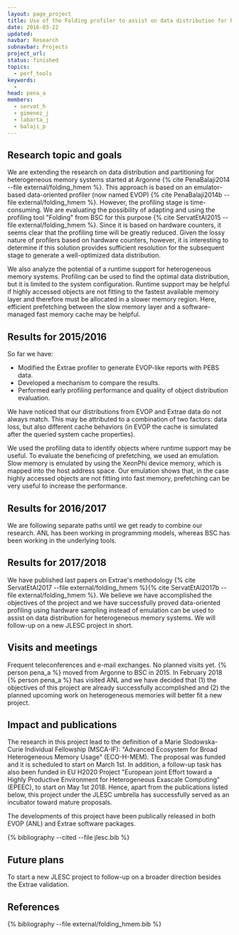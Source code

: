 ```yaml
---
layout: page_project
title: Use of the Folding profiler to assist on data distribution for heterogeneous memory systems
date: 2016-03-22
updated:
navbar: Research
subnavbar: Projects
project_url:
status: finished
topics:
  - perf_tools
keywords:
  -
head: pena_a
members:
  - servat_h
  - gimenez_j
  - labarta_j
  - balaji_p
---
```


## Research topic and goals
We are extending the research on data distribution and partitioning for heterogeneous memory systems started at Argonne {% cite PenaBalaji2014 --file external/folding_hmem %}. This approach is based on an emulator-based data-oriented profiler (now named EVOP) {% cite PenaBalaji2014b --file external/folding_hmem %}. However, the profiling stage is time-consuming. We are evaluating the possibility of adapting and using the profiling tool "Folding" from BSC for this purpose {% cite ServatEtAl2015 --file external/folding_hmem %}. Since it is based on hardware counters, it seems clear that the profiling time will be greatly reduced. Given the lossy nature of profilers based on hardware counters, however, it is interesting to determine if this solution provides sufficient resolution for the subsequent stage to generate a well-optimized data distribution.

We also analyze the potential of a runtime support for heterogeneous memory systems. Profiling can be used to find the optimal data distribution, but it is limited to the system configuration.  Runtime support may be helpful if highly accessed objects are not fitting to the fastest available memory layer and therefore must be allocated in a slower memory region.  Here, efficient prefetching between the slow memory layer and a software-managed fast memory cache may be helpful.

## Results for 2015/2016
So far we have:

* Modified the Extrae profiler to generate EVOP-like reports with PEBS data.
* Developed a mechanism to compare the results.
* Performed early profiling performance and quality of object distribution evaluation.

We have noticed that our distributions from EVOP and Extrae data do not always match. This may be attributed to a combination of two factors: data loss, but also different cache behaviors (in EVOP the cache is simulated after the queried system cache properties).

We used the profiling data to identify objects where runtime support may be useful. To evaluate the beneficing of prefetching, we used an emulation. Slow memory is emulated by using the XeonPhi device memory, which is mapped into the host address space.
Our emulation shows that, in the case highly accessed objects are not fitting into fast memory, prefetching can be very useful to increase the performance.


## Results for 2016/2017
We are following separate paths until we get ready to combine our research. ANL has been working in programming models, whereas BSC has been working in the underlying tools.

## Results for 2017/2018
We have published last papers on Extrae's methodology {% cite ServatEtAl2017 --file external/folding_hmem %}{% cite ServatEtAl2017b --file external/folding_hmem %}. We believe we have accomplished the objectives of the project and we have successfully proved data-oriented profiling using hardware sampling instead of emulation can be used to assist on data distribution for heterogeneous memory systems. We will follow-up on a new JLESC project in short.

## Visits and meetings
Frequent teleconferences and e-mail exchanges. No planned visits yet. {% person pena_a %} moved from Argonne to BSC in 2015.
In February 2018 {% person pena_a %} has visited ANL and we have decided that (1) the objectives of this project are already successfully accomplished and (2) the planned upcoming work on heterogeneous memories will better fit a new project.

## Impact and publications
The research in this project lead to the definition of a Marie Slodowska-Curie Individual Fellowship (MSCA-IF): "Advanced Ecosystem for Broad Heterogeneous Memory Usage" (ECO-H-MEM). The proposal was funded and it is scheduled to start on March 1st. In addition, a follow-up task has also been funded in EU H2020 Project "European joint Effort toward a Highly Productive Environment for Heterogeneous Exascale Computing" (EPEEC), to start on May 1st 2018. Hence, apart from the publications listed below, this project under the JLESC umbrella has successfully served as an incubator toward mature proposals.

The developments of this project have been publically released in both EVOP (ANL) and Extrae software packages.

{% bibliography --cited --file jlesc.bib %}

## Future plans
To start a new JLESC project to follow-up on a broader direction besides the Extrae validation.

## References

{% bibliography --file external/folding_hmem.bib %}
